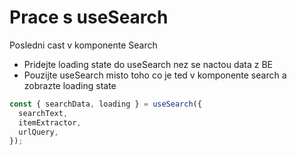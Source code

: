 # Prace s useSearch

Posledni cast v komponente Search

- Pridejte loading state do useSearch nez se nactou data z BE
- Pouzijte useSearch misto toho co je ted v komponente search a zobrazte loading state

```js
const { searchData, loading } = useSearch({
  searchText,
  itemExtractor,
  urlQuery,
});
```
